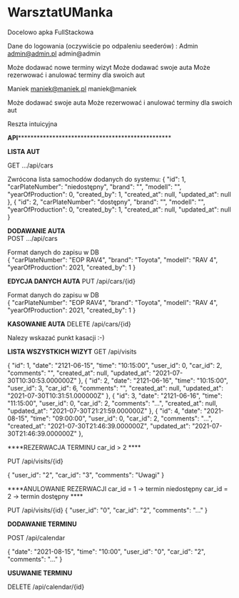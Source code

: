 # WarsztatUManka

Docelowo apka FullStackowa

Dane do logowania (oczywiście po odpaleniu seederów) :
Admin
admin@admin.pl
admin@admin

Może dodawać nowe terminy wizyt
Może dodawać swoje auta
Może rezerwować i anulować terminy dla swoich aut

Maniek
maniek@maniek.pl
maniek@maniek

Może dodawać swoje auta
Może rezerwować i anulować terminy dla swoich aut

Reszta intuicyjna


****API*****************************************************

****LISTA AUT****

GET .../api/cars

Zwrócona lista samochodów dodanych do systemu:
 {
        "id": 1,
        "carPlateNumber": "niedostępny",
        "brand": "",
        "modell": "",
        "yearOfProduction": 0,
        "created_by": 1,
        "created_at": null,
        "updated_at": null
    },
    {
        "id": 2,
        "carPlateNumber": "dostępny",
        "brand": "",
        "modell": "",
        "yearOfProduction": 0,
        "created_by": 1,
        "created_at": null,
        "updated_at": null
    }


****DODAWANIE AUTA****    
 POST .../api/cars

Format danych do zapisu w DB    
    {
"carPlateNumber": "EOP RAV4",
"brand": "Toyota",
"modell": "RAV 4",
"yearOfProduction": 2021,
"created_by": 1
}


****EDYCJA DANYCH AUTA****
PUT   /api/cars/{id}

Format danych do zapisu w DB    
    {
"carPlateNumber": "EOP RAV4",
"brand": "Toyota",
"modell": "RAV 4",
"yearOfProduction": 2021,
"created_by": 1
}


****KASOWANIE AUTA****
DELETE   /api/cars/{id}

Nalezy wskazać punkt kasacji :-)


****LISTA WSZYSTKICH WIZYT****
GET   /api/visits


{
        "id": 1,
        "date": "2121-06-15",
        "time": "10:15:00",
        "user_id": 0,
        "car_id": 2,
        "comments": "",
        "created_at": null,
        "updated_at": "2021-07-30T10:30:53.000000Z"
    },
    {
        "id": 2,
        "date": "2121-06-16",
        "time": "10:15:00",
        "user_id": 3,
        "car_id": 6,
        "comments": "",
        "created_at": null,
        "updated_at": "2021-07-30T10:31:51.000000Z"
    },
    {
        "id": 3,
        "date": "2121-06-16",
        "time": "11:15:00",
        "user_id": 0,
        "car_id": 2,
        "comments": "...",
        "created_at": null,
        "updated_at": "2021-07-30T21:21:59.000000Z"
    },
    {
        "id": 4,
        "date": "2021-08-15",
        "time": "09:00:00",
        "user_id": 0,
        "car_id": 2,
        "comments": "...",
        "created_at": "2021-07-30T21:46:39.000000Z",
        "updated_at": "2021-07-30T21:46:39.000000Z"
    },



****REZERWACJA TERMINU car_id > 2 ****

PUT   /api/visits/{id}

{
"user_id": "2",
"car_id": "3",
"comments": "Uwagi"
}


****ANULOWANIE REZERWACJI car_id = 1 -> termin niedostępny  car_id = 2 -> termin dostępny ****

PUT   /api/visits/{id}
{
"user_id": "0",
"car_id": "2",
"comments": "..."
}


****DODAWANIE TERMINU****

POST   /api/calendar

{
"date": "2021-08-15",
"time": "10:00",
"user_id": "0",
"car_id": "2",
"comments": "..."
}



****USUWANIE TERMINU****

DELETE   /api/calendar/{id}
